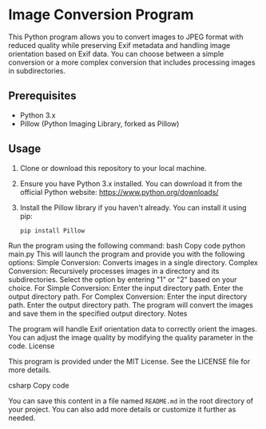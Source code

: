 # Image Conversion Program

This Python program allows you to convert images to JPEG format with reduced quality while preserving Exif metadata and handling image orientation based on Exif data. You can choose between a simple conversion or a more complex conversion that includes processing images in subdirectories.

## Prerequisites

- Python 3.x
- Pillow (Python Imaging Library, forked as Pillow)

## Usage

1. Clone or download this repository to your local machine.

2. Ensure you have Python 3.x installed. You can download it from the official Python website: https://www.python.org/downloads/

3. Install the Pillow library if you haven't already. You can install it using pip:

   ```bash
   pip install Pillow
Run the program using the following command:
bash
Copy code
python main.py
This will launch the program and provide you with the following options:
Simple Conversion: Converts images in a single directory.
Complex Conversion: Recursively processes images in a directory and its subdirectories.
Select the option by entering "1" or "2" based on your choice.
For Simple Conversion:
Enter the input directory path.
Enter the output directory path.
For Complex Conversion:
Enter the input directory path.
Enter the output directory path.
The program will convert the images and save them in the specified output directory.
Notes

The program will handle Exif orientation data to correctly orient the images.
You can adjust the image quality by modifying the quality parameter in the code.
License

This program is provided under the MIT License. See the LICENSE file for more details.

csharp
Copy code

You can save this content in a file named `README.md` in the root directory of your project. You can also add more details or customize it further as needed.
